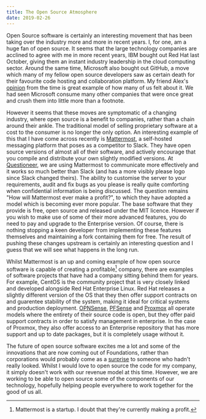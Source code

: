 ```yaml
---
title: The Open Source Atmosphere
date: 2019-02-26
---
```


Open Source software is certainly an interesting movement that has been taking over the industry more and more in recent years. I, for one, am a huge fan of open source. It seems that the large technology companies are acclined to agree with me in more recent years, IBM bought out Red Hat last October, giving them an instant industry leadership in the cloud computing sector. Around the same time, Microsoft also bought out GitHub, a move which many of my fellow open source developers saw as certain death for their favourite code hosting and collaboration platform. My friend Alex's [opinion][al] from the time is great example of how many of us felt about it. We had seen Microsoft consume many other companies that were once great and crush them into little more than a footnote.

However it seems that these moves are symptomatic of a changing industry, where open source is a benefit to companies, rather than a chain around their ankle. The traditional model of selling proprietary software at a cost to the consumer is no longer the only option. An interesting example of this that I have come across recently is [Mattermost][mattermost], a self-hosted messaging platform that poses as a competitor to Slack. They have open source versions of almost all of their software, and actively encourage that you compile and distribute your own slightly modified versions. At [Questioneer][q], we are using Mattermost to communicate more effectively and it works so much better than Slack (and has a more visibly please logo since Slack changed theirs). The ability to customise the server to your requirements, audit and fix bugs as you please is really quite comforting when confidential information is being discussed. The question remains "How will Mattermost ever make a profit?", to which they have adopted a model which is becoming ever more popular. The base software that they provide is free, open source and released under the MIT licence. However if you wish to make use of some of their more advanced features, you do need to pay and upgrade to the Enterprise version. Of course, there is nothing stopping a keen developer from implementing these features themselves and maintaining a fork containing them for free. The result of pushing these changes upstream is certainly an interesting question and I guess that we will see what happens in the long run.

Whilst Mattermost is an up and coming example of how open source software is capable of creating a profitable[^1] company, there are examples of software projects that have had a company sitting behind them for years. For example, CentOS is the community project that is very closely linked and developed alongside Red Hat Enterprise Linux. Red Hat releases a slightly different version of the OS that they then offer support contracts on and guarentee stability of the system, making it ideal for critical systems and production deployment. [OPNSense][opn], [PFSense][pf] and [Proxmox][pxmx] all operate models where the entirety of their source code is open, but they offer paid support contracts in order to satisfy management in enterprise. In the case of Proxmox, they also offer access to an Enterprise repository that has more support and up to date packages, but it is completely usage without it.

The future of open source software excites me a lot and some of the innovations that are now coming out of Foundations, rather than corporations would probably come as a [surprise][dpdk] to someone who hadn't really looked. Whilst I would love to open source the code for my company, it simply doesn't work with our revenue model at this time. However, we are working to be able to open source some of the components of our technology, hopefully helping people everywhere to work together for the good of us all.

[al]: https://lockwood.me/blog/on-the-acquisition-of-github/
[mattermost]: https://mattermost.com/
[q]: https://questioneer.co.uk
[j5]: https://github.com/j5api/j5
[centos]: https://www.centos.org/
[opn]: https://opnsense.org/
[pf]: https://www.pfsense.org/
[pxmx]: https://www.proxmox.com/en/i
[dpdk]: https://www.dpdk.org/wp-content/uploads/sites/35/2017/09/DPDK-Userspace2017-Day2-9-pfSense.pdf

[^1]: Mattermost is a startup. I doubt that they're currently making a profit.
